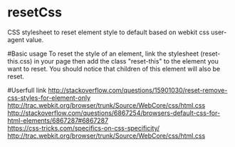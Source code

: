 # resetCss
CSS stylesheet to reset element style to default based on webkit css user-agent value.

#Basic usage
To reset the style of an element, link the stylesheet (reset-this.css) in your page then add the class "reset-this" to the element you want to reset.
You should notice that children of this element will also be reset.

#Userfull link
http://stackoverflow.com/questions/15901030/reset-remove-css-styles-for-element-only
<br>
http://trac.webkit.org/browser/trunk/Source/WebCore/css/html.css
<br>
http://stackoverflow.com/questions/6867254/browsers-default-css-for-html-elements/6867287#6867287
<br>
https://css-tricks.com/specifics-on-css-specificity/
<br>
http://trac.webkit.org/browser/trunk/Source/WebCore/css/html.css
